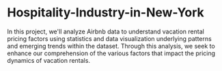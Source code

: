 # Hospitality-Industry-in-New-York
In this project, we'll analyze Airbnb data to understand vacation rental pricing factors using statistics and data visualization underlying patterns and emerging trends within the dataset. Through this analysis, we seek to enhance our comprehension of the various factors that impact the pricing dynamics of vacation rentals.
